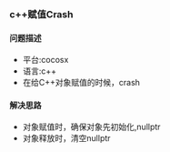 ### c++赋值Crash

#### 问题描述
- 平台:cocosx
- 语言:c++
- 在给C++对象赋值的时候，crash

#### 解决思路
- 对象赋值时，确保对象先初始化,nullptr
- 对象释放时，清空nullptr



